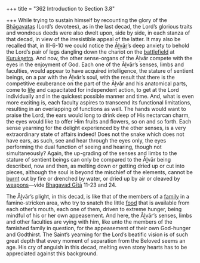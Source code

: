 +++
title = "362 Introduction to Section 3.8"

+++
While trying to sustain himself by recounting the glory of the [Bhāgavatas](/definition/bhagavata#history "show Bhāgavatas definitions") (Lord’s devotees), as in the last decad, the Lord’s glorious traits and wondrous deeds were also dwelt upon, side by side, in each stanza of that decad, in view of the irresistible appeal of the latter. It may also be recalled that, in III-6-10 we could notice the [Āḻvār](/definition/aḻvar#vaishnavism "show Āḻvār definitions")’s deep anxiety to behold the Lord’s pair of legs dangling down the chariot on the [battlefield](/definition/battle-field#history "show battlefield definitions") at [Kurukṣetra](/definition/kurukshetra#vaishnavism "show Kurukṣetra definitions"). And now, the other sense-organs of the Āḻvār compete with the eyes in the enjoyment of God. Each one of the Āḻvār’s senses, limbs and faculties, would appear to have acquired intelligence, the stature of sentient beings, on a par with the Āḻvār’s soul, with the result that there is the competitive exuberance on the part of the Āḻvār and his anatomical parts, come to [life](/definition/life#history "show life definitions") and capacitated for independent action, to get at the Lord individually and in the quickest possible manner and time. And, what is even more exciting is, each faculty aspires to transcend its functional limitations, resulting in an overlapping of functions as well. The hands would want to praise the Lord, the ears would long to drink deep of His nectarcan charm, the eyes would like to offer Him fruits and flowers, so on and so forth. Each sense yearning for the delight experienced by the other senses, is a very extraordinary state of affairs indeed! Does not the snake which does not have ears, as such, see and hear through the eyes only, the eyes performing the dual function of seeing and hearing, though not simultaneously? Again, the up-grading of the senses and limbs to the stature of sentient beings can only be compared to the Āḻvār being described, now and then, as melting down or getting dried up or cut into pieces, although the soul is beyond the mischief of the elements, cannot be [burnt](/definition/burning#history "show burnt definitions") out by fire or drenched by water, or dried up by air or cleaved by [weapons](/definition/weapon#history "show weapons definitions")—vide [Bhagavad Gītā](/definition/bhagavad-gita#vaishnavism "show Bhagavad Gītā definitions") 11-23 and 24.

The Āḻvār’s plight, in this decad, is like that of the members of a [family](/definition/family#history "show family definitions") in a famine-stricken area, who try to snatch the little [food](/definition/food#history "show food definitions") that is available from each other’s mouth, each one of them, driven to extreme hunger, being mindful of his or her own appeasement. And here, the Āḻvār’s senses, limbs and other faculties are vying with him, like unto the members of the famished family in question, for the appeasement of their own God-hunger and Godthirst. The Saint’s yearning for the Lord’s beatific vision is of such great depth that every moment of separation from the Beloved seems an age. His cry of anguish in this decad, melting even stony hearts has to be appreciated against this background.


